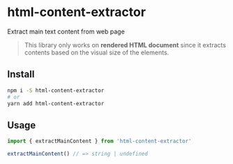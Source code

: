 # html-content-extractor

Extract main text content from web page

> This library only works on **rendered HTML document** since it extracts contents based on the visual size of the elements.

## Install

```sh
npm i -S html-content-extractor
# or
yarn add html-content-extractor
```

## Usage

```ts
import { extractMainContent } from 'html-content-extractor'

extractMainContent() // => string | undefined
```

